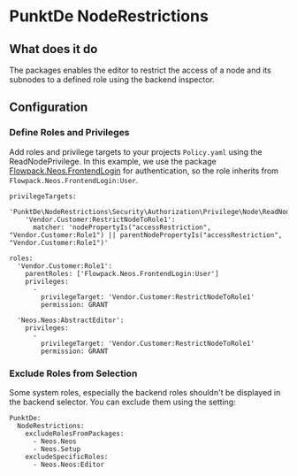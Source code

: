 # PunktDe NodeRestrictions

## What does it do

The packages enables the editor to restrict the access of a node and its subnodes to a defined role using the backend inspector.

## Configuration

### Define Roles and Privileges

Add roles and privilege targets to your projects `Policy.yaml` using the ReadNodePrivilege. 
In this example, we use the package [Flowpack.Neos.FrontendLogin](https://github.com/Flowpack/Flowpack.Neos.FrontendLogin) for authentication, so the role inherits from `Flowpack.Neos.FrontendLogin:User`.

    privilegeTargets:
      'PunktDe\NodeRestrictions\Security\Authorization\Privilege\Node\ReadNodePrivilege':
        'Vendor.Customer:RestrictNodeToRole1':
          matcher: 'nodePropertyIs("accessRestriction", "Vendor.Customer:Role1") || parentNodePropertyIs("accessRestriction", "Vendor.Customer:Role1")'
    
    roles:
      'Vendor.Customer:Role1':
        parentRoles: ['Flowpack.Neos.FrontendLogin:User']
        privileges:
          -
            privilegeTarget: 'Vendor.Customer:RestrictNodeToRole1'
            permission: GRANT

	  'Neos.Neos:AbstractEditor':
	    privileges:
	      -
	        privilegeTarget: 'Vendor.Customer:RestrictNodeToRole1'
	        permission: GRANT
	        
### Exclude Roles from Selection

Some system roles, especially the backend roles shouldn't be displayed in the backend selector. You can exclude them using the setting: 

	PunktDe:
	  NodeRestrictions:
	    excludeRolesFromPackages:
	      - Neos.Neos
	      - Neos.Setup
        excludeSpecificRoles:
          - Neos.Neos:Editor
